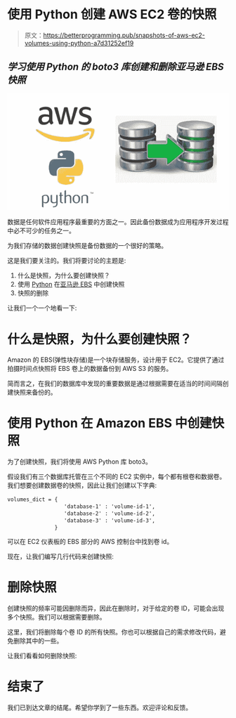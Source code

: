 # 使用 Python 创建 AWS EC2 卷的快照

> 原文：<https://betterprogramming.pub/snapshots-of-aws-ec2-volumes-using-python-a7d31252ef19>

## *学习使用 Python 的 boto3 库创建和删除亚马逊 EBS 快照*

![](img/308de04ad3d5ceab75cda664e5b5cd0b.png)

数据是任何软件应用程序最重要的方面之一。因此备份数据成为应用程序开发过程中必不可少的任务之一。

为我们存储的数据创建快照是备份数据的一个很好的策略。

这是我们要关注的。我们将要讨论的主题是:

1.  什么是快照，为什么要创建快照？
2.  使用 [Python](http://python.org) 在[亚马逊 EBS](https://aws.amazon.com/ebs/) 中创建快照
3.  快照的删除

让我们一个一个地看一下:

# **什么是快照，为什么要创建快照？**

Amazon 的 EBS(弹性块存储)是一个块存储服务，设计用于 EC2。它提供了通过拍摄时间点快照将 EBS 卷上的数据备份到 AWS S3 的服务。

简而言之，在我们的数据库中发现的重要数据是通过根据需要在适当的时间间隔创建快照来备份的。

# **使用 Python 在 Amazon EBS 中创建快照**

为了创建快照，我们将使用 AWS Python 库 boto3。

假设我们有三个数据库托管在三个不同的 EC2 实例中，每个都有根卷和数据卷。我们想要创建数据卷的快照，因此让我们创建以下字典:

```
volumes_dict = {
                  'database-1' : 'volume-id-1',
                  'database-2' : 'volume-id-2',
                  'database-3' : 'volume-id-3',
               }
```

可以在 EC2 仪表板的 EBS 部分的 AWS 控制台中找到卷 id。

现在，让我们编写几行代码来创建快照:

# **删除快照**

创建快照的频率可能因删除而异，因此在删除时，对于给定的卷 ID，可能会出现多个快照。我们可以根据需要删除。

这里，我们将删除每个卷 ID 的所有快照。你也可以根据自己的需求修改代码，避免删除其中的一些。

让我们看看如何删除快照:

# 结束了

我们已到达文章的结尾。希望你学到了一些东西。欢迎评论和反馈。